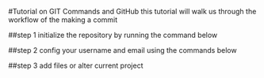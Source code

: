 #Tutorial on GIT Commands and GitHub
this tutorial will walk us through the workflow of the making a commit

##step 1
initialize the repository by running the command below

##step 2
config your username and email using the commands below

##step 3
add files or alter current project
